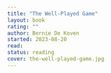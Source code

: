 ```yaml
---
title: "The Well-Played Game"
layout: book
rating: ""
author: Bernie De Koven
started: 2023-08-20
read:
status: reading
cover: the-well-played-game.jpg
---
```

